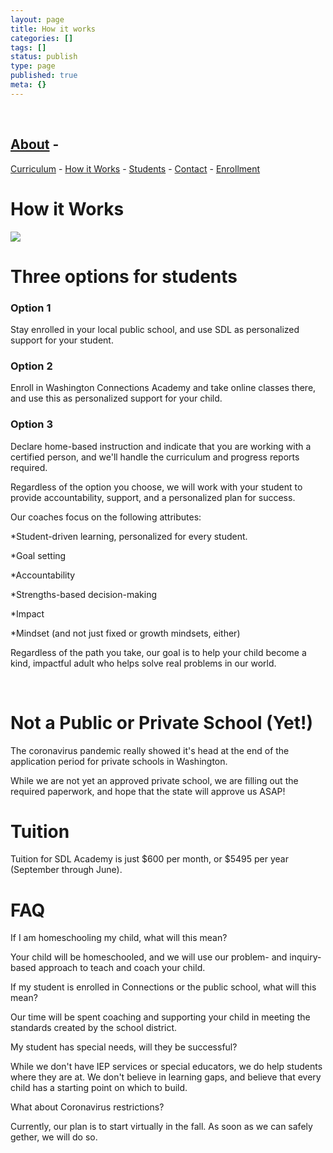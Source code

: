 ```yaml
---
layout: page
title: How it works
categories: []
tags: []
status: publish
type: page
published: true
meta: {}
---
```


 

## [About](/about-1) - 
[Curriculum](/curriculum) - 
[How it Works](/how-it-works) - 
[Students](/students-who-thrive) - 
[Contact](/contact-2) - 
[Enrollment](/enrollment)


# How it Works

































































  

    
  
    
![](/squarespace_images/content_v1_4fffa949e4b0b4590d67b4e7_1594834827168-DCX3ZW9QQDH9OHAMH8X2_image-asset.jpeg_)
  


  





# Three options for students























### Option 1


Stay enrolled in your local public school, and use SDL as personalized support for your student.


### Option 2


Enroll in Washington Connections Academy and take online classes there, and use this as personalized support for your child.


### Option 3


Declare home-based instruction and indicate that you are working with a certified person, and we'll handle the curriculum and progress reports required.




Regardless of the option you choose, we will work with your student to provide accountability, support, and a personalized plan for success.

Our coaches focus on the following attributes:

*Student-driven learning, personalized for every student.


*Goal setting


*Accountability


*Strengths-based decision-making


*Impact


*Mindset (and not just fixed or growth mindsets, either)

Regardless of the path you take, our goal is to help your child become a kind, impactful adult who helps solve real problems in our world.






















 


# Not a Public or Private School (Yet!)























The coronavirus pandemic really showed it's head at the end of the application period for private schools in Washington.

While we are not yet an approved private school, we are filling out the required paperwork, and hope that the state will approve us ASAP!




# Tuition


Tuition for SDL Academy is just $600 per month, or $5495 per year (September through June).























# FAQ


If I am homeschooling my child, what will this mean?

Your child will be homeschooled, and we will use our problem- and inquiry-based approach to teach and coach your child.

If my student is enrolled in Connections or the public school, what will this mean?

Our time will be spent coaching and supporting your child in meeting the standards created by the school district.

My student has special needs, will they be successful?

While we don't have IEP services or special educators, we do help students where they are at. We don't believe in learning gaps, and believe that every child has a starting point on which to build.

What about Coronavirus restrictions?

Currently, our plan is to start virtually in the fall. As soon as we can safely gether, we will do so.



























 
